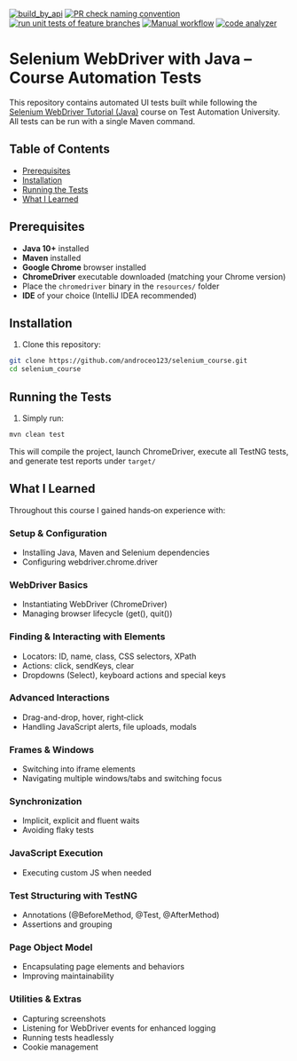 [![build_by_api](https://github.com/androceo123/selenium_course/actions/workflows/Update%20API-build.yml/badge.svg)](https://github.com/androceo123/selenium_course/actions/workflows/Update%20API-build.yml)
[![PR check naming convention](https://github.com/androceo123/selenium_course/actions/workflows/PR-linter.yml/badge.svg)](https://github.com/androceo123/selenium_course/actions/workflows/PR-linter.yml)
[![run unit tests of feature branches](https://github.com/androceo123/selenium_course/actions/workflows/run-unit-tests.yml/badge.svg)](https://github.com/androceo123/selenium_course/actions/workflows/run-unit-tests.yml)
[![Manual workflow](https://github.com/androceo123/selenium_course/actions/workflows/manual.yml/badge.svg)](https://github.com/androceo123/selenium_course/actions/workflows/manual.yml)
[![code analyzer](https://github.com/androceo123/selenium_course/actions/workflows/code_analyzer.yml/badge.svg)](https://github.com/androceo123/selenium_course/actions/workflows/code_analyzer.yml)
# Selenium WebDriver with Java – Course Automation Tests

This repository contains automated UI tests built while following the [Selenium WebDriver Tutorial (Java)](https://testautomationu.applitools.com/selenium-webdriver-tutorial-java/) course on Test Automation University. All tests can be run with a single Maven command.

## Table of Contents

- [Prerequisites](#prerequisites)
- [Installation](#installation)
- [Running the Tests](#running-the-tests)
- [What I Learned](#what-i-learned)

## Prerequisites

- **Java 10+** installed
- **Maven** installed
- **Google Chrome** browser installed
- **ChromeDriver** executable downloaded (matching your Chrome version)
- Place the `chromedriver` binary in the `resources/` folder
- **IDE** of your choice (IntelliJ IDEA recommended)

## Installation

1. Clone this repository:

```bash
git clone https://github.com/androceo123/selenium_course.git
cd selenium_course
```

## Running the Tests

1. Simply run:

```bash
mvn clean test
```

This will compile the project, launch ChromeDriver, execute all TestNG tests, and generate test reports under `target/`

## What I Learned

Throughout this course I gained hands‑on experience with:

### Setup & Configuration

- Installing Java, Maven and Selenium dependencies
- Configuring webdriver.chrome.driver

### WebDriver Basics

- Instantiating WebDriver (ChromeDriver)
- Managing browser lifecycle (get(), quit())

### Finding & Interacting with Elements

- Locators: ID, name, class, CSS selectors, XPath
- Actions: click, sendKeys, clear
- Dropdowns (Select), keyboard actions and special keys

### Advanced Interactions

- Drag-and-drop, hover, right‑click
- Handling JavaScript alerts, file uploads, modals

### Frames & Windows

- Switching into iframe elements
- Navigating multiple windows/tabs and switching focus

### Synchronization

- Implicit, explicit and fluent waits
- Avoiding flaky tests

### JavaScript Execution

- Executing custom JS when needed

### Test Structuring with TestNG

- Annotations (@BeforeMethod, @Test, @AfterMethod)
- Assertions and grouping

### Page Object Model

- Encapsulating page elements and behaviors
- Improving maintainability

### Utilities & Extras

- Capturing screenshots
- Listening for WebDriver events for enhanced logging
- Running tests headlessly
- Cookie management
